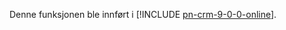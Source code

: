 Denne funksjonen ble innført i [!INCLUDE [pn-crm-9-0-0-online](../includes/pn-crm-9-0-0-online.md)].